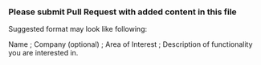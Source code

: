 ### Please submit Pull Request with added content in this file
Suggested format may look like following:

Name ; Company (optional) ; Area of Interest ; 
Description of functionality you are interested in.

